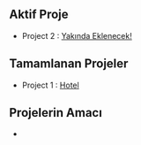 ## Aktif Proje

- Project 2 : [Yakında Eklenecek!](https://github.com/java-util-help/projects)

## Tamamlanan Projeler

- Project 1 : [Hotel](PT1-Hotel)  

## Projelerin Amacı

- 